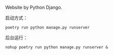 Website by Python Django.

启动方式：
```
poetry run python manage.py runserver
```
后台运行：
```
nohup poetry run python manage.py runserver &
```